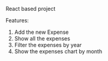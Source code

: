 React based project

Features:
1. Add the new Expense
2. Show all the expenses
3. Filter the expenses by year
4. Show the expenses chart by month